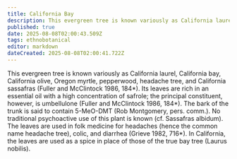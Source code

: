```yaml
---
title: California Bay
description: This evergreen tree is known variously as California laurel, California bay, California olive, Oregon myrtle, pepperwood, headache tree, and California...
published: true
date: 2025-08-08T02:00:43.509Z
tags: ethnobotanical
editor: markdown
dateCreated: 2025-08-08T02:00:41.722Z
---
```


This evergreen tree is known variously as California laurel, California bay, California olive, Oregon myrtle, pepperwood, headache tree, and California sassafras (Fuller and McClintock 1986, 184*). Its leaves are rich in an essential oil with a high concentration of safrole; the principal constituent, however, is umbellulone (Fuller and McClintock 1986, 184*). The bark of the trunk is said to contain 5-MeO-DMT (Rob Montgomery, pers. comm.). No traditional psychoactive use of this plant is known (cf. Sassafras albidum). The leaves are used in folk medicine for headaches (hence the common name headache tree), colic, and diarrhea (Grieve 1982, 716*). In California, the leaves are used as a spice in place of those of the true bay tree (Laurus nobilis).